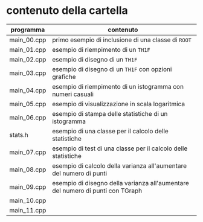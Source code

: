 # contenuto della cartella

   | programma | contenuto |
   | -------------| -------------|
   | main_00.cpp | primo esempio di inclusione di una classe di ```ROOT``` |
   | main_01.cpp | esempio di riempimento di un ```TH1F``` |
   | main_02.cpp | esempio di disegno di un ```TH1F``` |
   | main_03.cpp | esempio di disegno di un ```TH1F``` con opzioni grafiche |
   | main_04.cpp | esempio di riempimento di un istogramma con numeri casuali |
   | main_05.cpp | esempio di visualizzazione in scala logaritmica |
   | main_06.cpp | esempio di stampa delle statistiche di un istogramma |
   | stats.h     | esempio di una classe per il calcolo delle statistiche |
   | main_07.cpp | esempio di test di una classe per il calcolo delle statistiche |
   | main_08.cpp | esempio di calcolo della varianza all'aumentare del numero di punti |
   | main_09.cpp | esempio di disegno della varianza all'aumentare del numero di punti con TGraph |
   | main_10.cpp | |
   | main_11.cpp | |
